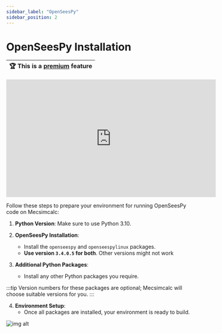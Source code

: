 ```yaml
---
sidebar_label: "OpenSeesPy"
sidebar_position: 2
---
```

# OpenSeesPy Installation

| :trophy: This is a [premium](https://mecsimcalc.com/pricing) feature |
| -------------------------------------------------------------------- |

<iframe width="560" height="315" src="https://www.youtube.com/embed/Agi65PtFLsI?si=LYQNfEZn3n4uRxYU" title="YouTube video player" frameborder="0" allow="accelerometer; autoplay; clipboard-write; encrypted-media; gyroscope; picture-in-picture; web-share" allowfullscreen></iframe>

Follow these steps to prepare your environment for running OpenSeesPy code on Mecsimcalc:

1. **Python Version**: Make sure to use Python 3.10.

2. **OpenSeesPy Installation**:
    - Install the `openseespy` and `openseespylinux` packages.
    - **Use version `3.4.0.5` for both**. Other versions might not work

3. **Additional Python Packages**:
    - Install any other Python packages you require.
   
:::tip
Version numbers for these packages are optional; Mecsimcalc will choose suitable versions for you.
:::

4. **Environment Setup**:
    - Once all packages are installed, your environment is ready to build.

![img alt](/docs/advanced-application/openseespy/openseespy_ex.png)

